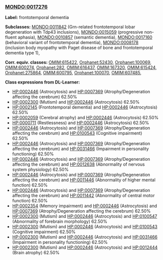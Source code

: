 
### [MONDO:0017276](http://purl.obolibrary.org/obo/MONDO_0017276)
**Label:** frontotemporal dementia

**Subclasses:** [MONDO:0011842](http://purl.obolibrary.org/obo/MONDO_0011842) (Grn-related frontotemporal lobar degeneration with Tdp43 inclusions), [MONDO:0015059](http://purl.obolibrary.org/obo/MONDO_0015059) (progressive non-fluent aphasia), [MONDO:0010857](http://purl.obolibrary.org/obo/MONDO_0010857) (semantic dementia), [MONDO:0017160](http://purl.obolibrary.org/obo/MONDO_0017160) (behavioral variant of frontotemporal dementia), [MONDO:0008178](http://purl.obolibrary.org/obo/MONDO_0008178) (inclusion body myopathy with Paget disease of bone and frontotemporal dementia type 1), 

**Corr. equiv. classes:** [OMIM:615422](http://purl.obolibrary.org/obo/OMIM_615422), [Orphanet:52430](http://www.orpha.net/ORDO/Orphanet_52430), [Orphanet:100069](http://www.orpha.net/ORDO/Orphanet_100069), [OMIM:600274](http://purl.obolibrary.org/obo/OMIM_600274), [Orphanet:282](http://www.orpha.net/ORDO/Orphanet_282), [OMIM:616437](http://purl.obolibrary.org/obo/OMIM_616437), [OMIM:167320](http://purl.obolibrary.org/obo/OMIM_167320), [OMIM:615424](http://purl.obolibrary.org/obo/OMIM_615424), [Orphanet:275864](http://www.orpha.net/ORDO/Orphanet_275864), [OMIM:600795](http://purl.obolibrary.org/obo/OMIM_600795), [Orphanet:100070](http://www.orpha.net/ORDO/Orphanet_100070), [OMIM:607485](http://purl.obolibrary.org/obo/OMIM_607485), 

**Class expressions from DL-Learner:**

- [HP:0002446](http://purl.obolibrary.org/obo/HP_0002446) (Astrocytosis) and [HP:0007369](http://purl.obolibrary.org/obo/HP_0007369) (Atrophy/Degeneration affecting the cerebrum) 62.50%
- [HP:0002300](http://purl.obolibrary.org/obo/HP_0002300) (Mutism) and [HP:0002446](http://purl.obolibrary.org/obo/HP_0002446) (Astrocytosis) 62.50%
- [HP:0002145](http://purl.obolibrary.org/obo/HP_0002145) (Frontotemporal dementia) and [HP:0002446](http://purl.obolibrary.org/obo/HP_0002446) (Astrocytosis) 62.50%
- [HP:0002059](http://purl.obolibrary.org/obo/HP_0002059) (Cerebral atrophy) and [HP:0002446](http://purl.obolibrary.org/obo/HP_0002446) (Astrocytosis) 62.50%
- [HP:0000711](http://purl.obolibrary.org/obo/HP_0000711) (Restlessness) and [HP:0002446](http://purl.obolibrary.org/obo/HP_0002446) (Astrocytosis) 62.50%
- [HP:0002446](http://purl.obolibrary.org/obo/HP_0002446) (Astrocytosis) and [HP:0007369](http://purl.obolibrary.org/obo/HP_0007369) (Atrophy/Degeneration affecting the cerebrum) and [HP:0100543](http://purl.obolibrary.org/obo/HP_0100543) (Cognitive impairment) 62.50%
- [HP:0002446](http://purl.obolibrary.org/obo/HP_0002446) (Astrocytosis) and [HP:0007369](http://purl.obolibrary.org/obo/HP_0007369) (Atrophy/Degeneration affecting the cerebrum) and [HP:0031466](http://purl.obolibrary.org/obo/HP_0031466) (Impairment in personality functioning) 62.50%
- [HP:0002446](http://purl.obolibrary.org/obo/HP_0002446) (Astrocytosis) and [HP:0007369](http://purl.obolibrary.org/obo/HP_0007369) (Atrophy/Degeneration affecting the cerebrum) and [HP:0012638](http://purl.obolibrary.org/obo/HP_0012638) (Abnormality of nervous system physiology) 62.50%
- [HP:0002446](http://purl.obolibrary.org/obo/HP_0002446) (Astrocytosis) and [HP:0007369](http://purl.obolibrary.org/obo/HP_0007369) (Atrophy/Degeneration affecting the cerebrum) and [HP:0011446](http://purl.obolibrary.org/obo/HP_0011446) (Abnormality of higher mental function) 62.50%
- [HP:0002446](http://purl.obolibrary.org/obo/HP_0002446) (Astrocytosis) and [HP:0007369](http://purl.obolibrary.org/obo/HP_0007369) (Atrophy/Degeneration affecting the cerebrum) and [HP:0011442](http://purl.obolibrary.org/obo/HP_0011442) (Abnormality of central motor function) 62.50%
- [HP:0002354](http://purl.obolibrary.org/obo/HP_0002354) (Memory impairment) and [HP:0002446](http://purl.obolibrary.org/obo/HP_0002446) (Astrocytosis) and [HP:0007369](http://purl.obolibrary.org/obo/HP_0007369) (Atrophy/Degeneration affecting the cerebrum) 62.50%
- [HP:0002300](http://purl.obolibrary.org/obo/HP_0002300) (Mutism) and [HP:0002446](http://purl.obolibrary.org/obo/HP_0002446) (Astrocytosis) and [HP:0100547](http://purl.obolibrary.org/obo/HP_0100547) (Abnormality of forebrain morphology) 62.50%
- [HP:0002300](http://purl.obolibrary.org/obo/HP_0002300) (Mutism) and [HP:0002446](http://purl.obolibrary.org/obo/HP_0002446) (Astrocytosis) and [HP:0100543](http://purl.obolibrary.org/obo/HP_0100543) (Cognitive impairment) 62.50%
- [HP:0002300](http://purl.obolibrary.org/obo/HP_0002300) (Mutism) and [HP:0002446](http://purl.obolibrary.org/obo/HP_0002446) (Astrocytosis) and [HP:0031466](http://purl.obolibrary.org/obo/HP_0031466) (Impairment in personality functioning) 62.50%
- [HP:0002300](http://purl.obolibrary.org/obo/HP_0002300) (Mutism) and [HP:0002446](http://purl.obolibrary.org/obo/HP_0002446) (Astrocytosis) and [HP:0012444](http://purl.obolibrary.org/obo/HP_0012444) (Brain atrophy) 62.50%


